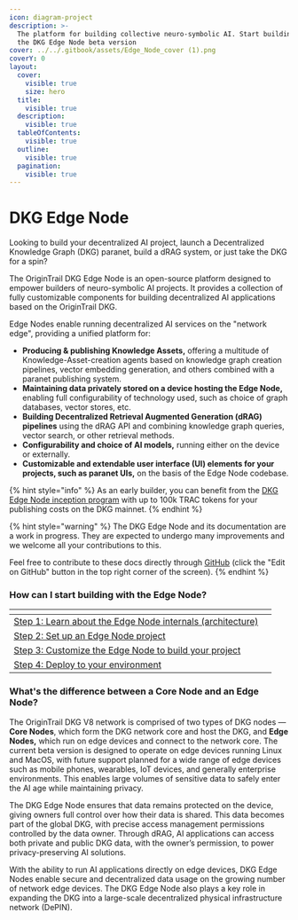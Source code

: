```yaml
---
icon: diagram-project
description: >-
  The platform for building collective neuro-symbolic AI. Start building with
  the DKG Edge Node beta version
cover: ../../.gitbook/assets/Edge_Node_cover (1).png
coverY: 0
layout:
  cover:
    visible: true
    size: hero
  title:
    visible: true
  description:
    visible: true
  tableOfContents:
    visible: true
  outline:
    visible: true
  pagination:
    visible: true
---
```


# DKG Edge Node

Looking to build your decentralized AI project, launch a Decentralized Knowledge Graph (DKG) paranet, build a dRAG system, or just take the DKG for a spin?&#x20;

The OriginTrail DKG Edge Node is an open-source platform designed to empower builders of neuro-symbolic AI projects. It provides a collection of fully customizable components for building decentralized AI applications based on the OriginTrail DKG.&#x20;

Edge Nodes enable running decentralized AI services on the "network edge", providing a unified platform for:&#x20;

* **Producing & publishing Knowledge Assets,** offering a multitude of Knowledge-Asset-creation agents based on knowledge graph creation pipelines, vector embedding generation, and others combined with a paranet publishing system.
* **Maintaining data privately stored on a device hosting the Edge Node,** enabling full configurability of technology used, such as choice of graph databases, vector stores, etc.
* **Building Decentralized Retrieval Augmented Generation (dRAG) pipelines** using the dRAG API and combining knowledge graph queries, vector search, or other retrieval methods.
* **Configurability and choice of AI models,** running either on the device or externally.
* **Customizable and extendable user interface (UI) elements for your projects, such as paranet UIs,** on the basis of the Edge Node codebase.

{% hint style="info" %}
As an early builder, you can benefit from the [DKG Edge Node inception program](dkg-edge-node-inception-program.md) with up to 100k TRAC tokens for your publishing costs on the DKG mainnet.&#x20;
{% endhint %}

{% hint style="warning" %}
The DKG Edge Node and its documentation are a work in progress. They are expected to undergo many improvements and we welcome all your contributions to this.&#x20;

Feel free to contribute to these docs directly through [GitHub](https://github.com/OriginTrail/dkg-docs) (click the "Edit on GitHub" button in the top right corner of the screen).&#x20;
{% endhint %}

### How can I start building with the Edge Node?

<table data-view="cards" data-full-width="false"><thead><tr><th></th><th></th></tr></thead><tbody><tr><td><a href="dkg-edge-node-architecture.md">Step 1: Learn about the Edge Node internals (architecture)</a></td><td></td></tr><tr><td><a href="./">Step 2: Set up an Edge Node project</a></td><td></td></tr><tr><td><a href="customize-the-edge-node-and-build-your-project.md">Step 3: Customize the Edge Node to build your project</a></td><td></td></tr><tr><td><a href="deploy-your-edge-node-based-project.md">Step 4: Deploy to your environment</a></td><td></td></tr></tbody></table>

### What's the difference between a Core Node and an Edge Node?

The OriginTrail DKG V8 network is comprised of two types of DKG nodes — **Core Nodes**, which form the DKG network core and host the DKG, and **Edge Nodes,** which run on edge devices and connect to the network core. The current beta version is designed to operate on edge devices running Linux and MacOS, with future support planned for a wide range of edge devices such as mobile phones, wearables, IoT devices, and generally enterprise environments. This enables large volumes of sensitive data to safely enter the AI age while maintaining privacy.

The DKG Edge Node ensures that data remains protected on the device, giving owners full control over how their data is shared. This data becomes part of the global DKG, with precise access management permissions controlled by the data owner. Through dRAG, AI applications can access both private and public DKG data, with the owner’s permission, to power privacy-preserving AI solutions.

With the ability to run AI applications directly on edge devices, DKG Edge Nodes enable secure and decentralized data usage on the growing number of network edge devices. The DKG Edge Node also plays a key role in expanding the DKG into a large-scale decentralized physical infrastructure network (DePIN).
